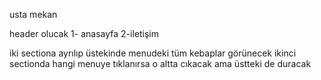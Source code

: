 usta mekan

header olucak 1- anasayfa 2-iletişim 

iki sectiona ayrılıp üstekinde menudeki tüm kebaplar görünecek
ikinci sectionda hangi menuye tıklanırsa o altta cıkacak ama üstteki de duracak
